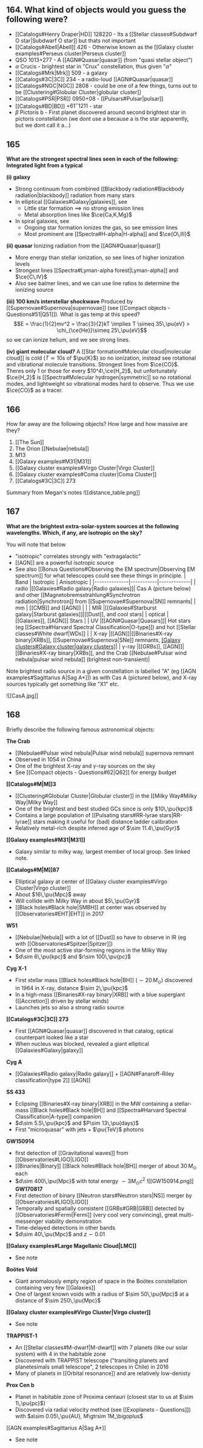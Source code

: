 ## 164. What kind of objects would you guess the following were?
- [[Catalogs#Henry Draper|HD]] 128220 - Its a [[Stellar classes#Subdwarf O star|Subdwarf O star]] but thats not important 
- [[Catalogs#Abell|Abell]] 426 - Otherwise known as the [[Galaxy cluster examples#Perseus cluster|Perseus cluster]] 
- QSO 1013+277 - A [[AGN#Quasar|quasar]] (from "quasi stellar object")
- $\alpha$ Crucis - brightest star in "Crux" constellation, thus given "$\alpha$"
- [[Catalogs#Mrk|Mrk]] 509 - a galaxy
- [[Catalogs#3C|3C]] 234 - a radio-loud [[AGN#Quasar|quasar]]
- [[Catalogs#NGC|NGC]] 2808 - could be one of a few things, turns out to be [[Clustering#Globular Cluster|globular cluster]]
- [[Catalogs#PSR|PSR]] 0950+08 - [[Pulsars#Pulsar|pulsar]]
- [[Catalogs#BD|BD]] +$61^\circ 1211$ - star
- $\beta$ Pictoris b - First planet discovered around second brightest star in pictoris constellation (we dont use a because a is the star apparently, but we dont call it a...)


## 165
**What are the strongest spectral lines seen in each of the following: Integrated light from a typical**

**(i) galaxy**
- Strong continuum from combined [[Blackbody radiation#Blackbody radiation|blackbody]] radiation from many stars
- In elliptical [[Galaxies#Galaxy|galaxies]], see 
	- Little star formation $\implies$ no strong emission lines
	- Metal absorption lines like $\ce{Ca,K,Mg}$
- In spiral galaxies, see
	- Ongoing star formation ionizes the gas, so see emission lines
	- Most prominent are [[Spectra#H-alpha|H-alpha]] and $\ce{O\,III}$ 

**(ii) quasar**
Ionizing radiation from the [[AGN#Quasar|quasar]] 
- More energy than stellar ionization, so see lines of higher ionization levels
- Strongest lines [[Spectra#Lyman-alpha forest|Lyman-alpha]] and $\ce{C\,IV}$
- Also see balmer lines, and we can use line ratios to determine the ionizing source

**(iii) 100 km/s interstellar shockwave**
Produced by [[Supernovae#Supernova|supernovae]] (see [[Compact objects - Questions#51|Q51]]). What is gas temp at this speed? $$E = \frac{1}{2}mv^2 = \frac{3}{2}kT \implies T \simeq 35\,\pu{eV} > \chi_{\ce{He}}\simeq 25\,\pu{eV}$$so we can ionize helium, and we see strong lines.

**(iv) giant molecular cloud?**
A [[Star formation#Molecular cloud|molecular cloud]] is cold ($T\simeq 10$s of $\pu{K}$) so no ionization, instead see rotational and vibrational molecule transitions. Strongest lines from $\ce{CO}$. Theres only 1 or those for every $10^4\,\ce{H_2}$, but unfortunately $\ce{H_2}$ is [[Spectra#Molecular hydrogen|symmetric]] so no rotational modes, and lightweight so vibrational modes hard to observe. Thus we use $\ce{CO}$ as a tracer.


## 166
How far away are the following objects? How large and how massive are they?

1. [[The Sun]]
2. The Orion [[Nebulae|nebula]]
3. M13 
4. [[Galaxy examples#M31|M31]]  
5. [[Galaxy cluster examples#Virgo Cluster|Virgo Cluster]] 
6. [[Galaxy cluster examples#Coma cluster|Coma Cluster]] 
7. [[Catalogs#3C|3C]] 273 

Summary from Megan's notes
![[distance_table.png]]


## 167
**What are the brightest extra-solar-system sources at the following wavelengths. Which, if any, are isotropic on the sky?**

You will note that below
- "isotropic" correlates strongly with "extragalactic"
- [[AGN]] are a powerful isotropic source
- See also [[Bonus Questions#Observing the EM spectrum|Observing EM spectrum]] for what telescopes could see these things in principle.
| Band         | Isotropic | Anisotropic |
|--------------|-----------|-------------|
| radio        |[[Galaxies#Radio galaxy\|Radio galaxies]]| Cas A (picture below) and other [[Magnetobremsstrahlung#Synchrotron radiation\|Synchrotron]] from [[Supernovae#Supernova\|SN]] remnants|
| mm           |  [[CMB]] and [[AGN]]        |             |
| MIR          |[[Galaxies#Starburst galaxy\|Starburst galaxies]]|[[Dust]], and cool stars|
| optical      | [[Galaxies]], [[AGN]]|      Stars       |
| UV          |[[AGN#Quasar\|Quasars]]| Hot stars (eg [[Spectra#Harvard Spectral Classification\|O-type]]) and hot [[Stellar classes#White dwarf\|WDs]] |
| X-ray        |[[AGN]]|[[Binaries#X-ray binary\|XRBs]], [[Supernovae#Supernova\|SNe]] remnants, [[Galaxy clusters#Galaxy cluster\|galaxy clusters]](?)|
| $\gamma$-ray |[[GRBs]], [[AGN]]|[[Binaries#X-ray binary\|XRBs]], and the Crab [[Nebulae#Pulsar wind nebula\|pulsar wind nebula]] (brightest non-transient)|

Note brightest radio source in a given constellation is labelled "A" (eg [[AGN examples#Sagittarius A|Sag A*]]) as with Cas A (pictured below), and X-ray sources typically get something like "X1" etc.

![[CasA.jpg]]


## 168
Briefly describe the following famous astronomical objects: 

**The Crab**
- [[Nebulae#Pulsar wind nebula|Pulsar wind nebula]] supernova remnant
- Observed in 1054 in China
- One of the brightest X-ray and $\gamma$-ray sources on the sky
- See [[Compact objects - Questions#62|Q62]] for energy budget

**[[Catalogs#M|M]]3**
- [[Clustering#Globular Cluster|Globular cluster]] in the [[Milky Way#Milky Way|Milky Way]] 
- One of the brightest and best studied GCs since is only $10\,\pu{kpc}$
- Contains a large population of [[Pulsating stars#RR-lyrae stars|RR-lyrae]] stars making it useful for (bad) distance ladder calibration
- Relatively metal-rich despite inferred age of $\sim 11.4\,\pu{Gyr}$ 

**[[Galaxy examples#M31|M31]]**
- Galaxy similar to milky way, largest member of local group. See linked note.

**[[Catalogs#M|M]]87**
- Elliptical galaxy at center of [[Galaxy cluster examples#Virgo Cluster|Virgo cluster]]
- About $16\,\pu{Mpc}$ away
- Will collide with Milky Way in about $5\,\pu{Gyr}$ 
- [[Black holes#Black hole|SMBH]] at center was observed by [[Observatories#EHT|EHT]] in 2017

**W51**
- [[Nebulae|Nebula]] with a lot of [[Dust]] so have to observe in IR (eg with [[Observatories#Spitzer|Spitzer]]) 
- One of the most active star-forming regions in the Milky Way
- $d\sim 6\,\pu{kpc}$ and $r\sim 100\,\pu{pc}$ 

**Cyg X-1**
- First stellar mass [[Black holes#Black hole|BH]] ($\sim 20\,M_\odot$) discovered in 1964 in X-ray, distance $\sim 2\,\pu{kpc}$
- In a high-mass [[Binaries#X-ray binary|XRB]] with a blue supergiant ([[Accretion]] driven by stellar winds)
- Launches jets so also a strong radio source

**[[Catalogs#3C|3C]] 273**
- First [[AGN#Quasar|quasar]] discovered in that catalog, optical counterpart looked like a star
- When nucleus was blocked, revealed a giant elliptical [[Galaxies#Galaxy|galaxy]] 

**Cyg A**
- [[Galaxies#Radio galaxy|Radio galaxy]] + [[AGN#Fanaroff–Riley classification|type 2]] [[AGN]] 

**SS 433**
- Eclipsing [[Binaries#X-ray binary|XRB]] in the MW containing a stellar-mass [[Black holes#Black hole|BH]] and [[Spectra#Harvard Spectral Classification|A-type]] companion
- $d\sim 5.5\,\pu{kpc}$ and $P\sim 13\,\pu{days}$ 
- First "microquasar" with jets + $\pu{TeV}$ photons

**GW150914**
- first detection of [[Gravitational waves]] from [[Observatories#LIGO|LIGO]]
- [[Binaries|Binary]] [[Black holes#Black hole|BH]] merger of about $30\,M_\odot$ each
- $d\sim 400\,\pu{Mpc}$ with total energy $\sim 3M_\odot c^2$ 
![[GW150914.png]]
**GW170817**
- First detection of binary [[Neutron stars#Neutron stars|NS]] merger by [[Observatories#LIGO|LIGO]]
- Temporally and spatially consistent [[GRBs#GRB|GRB]] detected by [[Observatories#Fermi|Fermi]] (very cool very convincing), great multi-messenger viability demonstration
- Time-delayed detections in other bands
- $d\sim 40\,\pu{Mpc}$ and $z \sim 0.01$ 

**[[Galaxy examples#Large Magellanic Cloud|LMC]]**
- See note

**Boötes Void**
- Giant anomalously empty region of space in the Boötes constellation containing very few [[Galaxies]]
- One of largest known voids with a radius of $\sim 50\,\pu{Mpc}$ at a distance of $\sim 250\,\pu{Mpc}$

**[[Galaxy cluster examples#Virgo Cluster|Virgo cluster]]**
- See note

**TRAPPIST-1**
- An [[Stellar classes#M-dwarf|M-dwarf]] with 7 planets (like our solar system) with 4 in the habitable zone
- Discovered with TRAPPIST telescope ("transiting planets and planetesimals small telescope", 2 telescopes in Chile) in 2016
- Many of planets in [[Orbital resonance]] and are relatively low-denisty

**Prox Cen b**
- Planet in habitable zone of Proxima centauri (closest star to us at $\sim 1\,\pu{pc}$)
- Discovered via radial velocity method (see [[Exoplanets - Questions]]) with $a\sim 0.05\,\pu{AU}, M\gtrsim 1M_\bigoplus$ 

[[AGN examples#Sagittarius A|Sag A*]] 
- See note